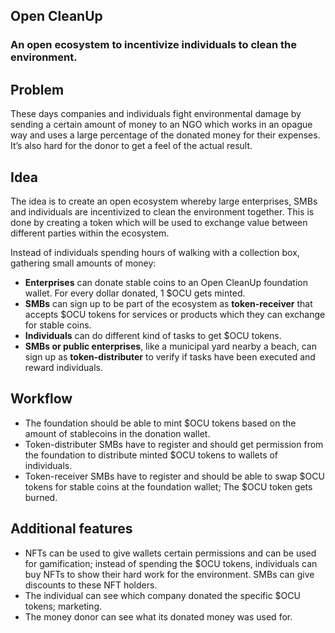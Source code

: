## Open CleanUp
### An open ecosystem to incentivize individuals to clean the environment. 


## Problem
These days companies and individuals fight environmental damage by sending a certain amount of money to an NGO which works in an opague way and uses a large percentage of the donated money for their expenses. It’s also hard for the donor to get a feel of the actual result.

## Idea
The idea is to create an open ecosystem whereby large enterprises, SMBs and individuals are incentivized to clean the environment together. This is done by creating a token which will be used to exchange value between different parties within the ecosystem.

Instead of individuals spending hours of walking with a collection box, gathering small amounts of money:  
- **Enterprises** can donate stable coins to an Open CleanUp foundation wallet.
For every dollar donated, 1 $OCU gets minted.
- **SMBs** can sign up to be part of the ecosystem as **token-receiver** that accepts $OCU tokens for services or products which they can exchange for stable coins.  
- **Individuals** can do different kind of tasks to get $OCU tokens.  
- **SMBs or public enterprises**, like a municipal yard nearby a beach, can sign up as **token-distributer** to verify if tasks have been executed and reward individuals.

## Workflow
- The foundation should be able to mint $OCU tokens based on the amount of stablecoins in the donation wallet. 
- Token-distributer SMBs have to register and should get permission from the foundation to distribute minted $OCU tokens to wallets of individuals.
- Token-receiver SMBs have to register and should be able to swap $OCU tokens for stable coins at the foundation wallet; The $OCU token gets burned.

## Additional features
- NFTs can be used to give wallets certain permissions and can be used for gamification;
instead of spending the $OCU tokens, individuals can buy NFTs to show their hard work for the environment. SMBs can give discounts to these NFT holders.
- The individual can see which company donated the specific $OCU tokens; marketing.
- The money donor can see what its donated money was used for.

